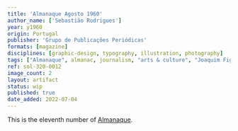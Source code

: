 ```yaml
---
title: 'Almanaque Agosto 1960'
author_name: ['Sebastião Rodrigues']
year: y1960
origin: Portugal
publisher: 'Grupo de Publicações Periódicas'
formats: [magazine]
disciplines: [graphic-design, typography, illustration, photography]
tags: ["Almanaque", almanac, journalism, "arts & culture", "Joaquim Figueiredo Magalhães"]
ref: sol-320-0012
image_count: 2
layout: artifact
status: wip
published: true
date_added: 2022-07-04
---
```

<p>This is the eleventh number of <a class="text cat-link publisher" href="/tags/almanaque/">Almanaque</a>.</p>
